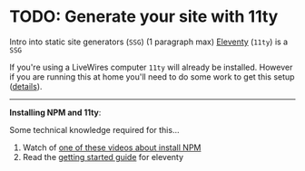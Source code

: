 # TODO: Generate your site with 11ty

Intro into static site generators (`SSG`) (1 paragraph max) [Eleventy](https://www.11ty.io/) (`11ty`) is a `SSG`

If you're using a LiveWires computer `11ty` will already be installed. However if you are running this at home you'll need to do some work to get this setup ([details](#install-npm)).


---

<b id="install-npm">Installing NPM and 11ty</b>:

Some technical knowledge required for this...

1. Watch of [one of these videos about install NPM](https://www.youtube.com/results?search_query=install+npm)
2. Read the [getting started guide](https://www.11ty.io/docs/getting-started/) for eleventy